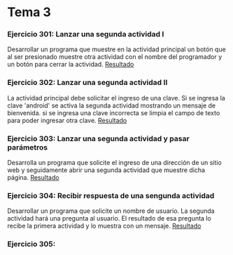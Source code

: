Tema 3 
======

### Ejercicio 301: Lanzar una segunda actividad I
Desarrollar un programa que muestre en la actividad principal un botón que al ser presionado muestre otra actividad con el nombre del
programador y un botón para cerrar la actividad.
[Resultado](https://github.com/franlu/curso_android_uned/blob/master/tema03/img/resultado301.png)

### Ejercicio 302: Lanzar una segunda actividad II
La actividad principal debe solicitar el ingreso de una clave. Si se ingresa la clave 'android' se 
activa la segunda actividad mostrando un mensaje de bienvenida. si se ingresa una clave incorrecta 
se limpia el campo de texto para poder ingresar otra clave.
[Resultado](https://github.com/franlu/curso_android_uned/blob/master/tema03/img/resultado302.png)

### Ejercicio 303: Lanzar una segunda actividad y pasar parámetros
Desarrolla un programa que solicite el ingreso de una dirección de un sitio web y seguidamente abrir 
una segunda actividad que muestre dicha página.
[Resultado](https://github.com/franlu/curso_android_uned/blob/master/tema03/img/resultado303.png)

### Ejercicio 304: Recibir respuesta de una sengunda actividad
Desarrollar un programa que solicite un nombre de usuario. La segunda actividad hará una pregunta al 
usuario. El resultado de esa pregunta lo recibe la primera actividad y lo muestra con un mensaje.
[Resultado](https://github.com/franlu/curso_android_uned/blob/master/tema03/img/resultado304.png)

### Ejercicio 305:
